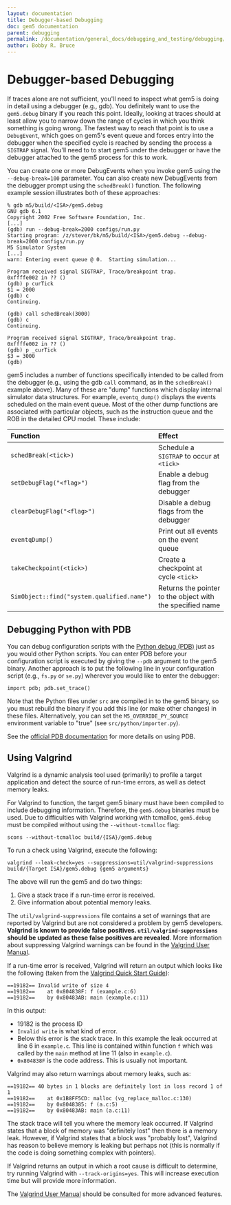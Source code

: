 ```yaml
---
layout: documentation
title: Debugger-based Debugging
doc: gem5 documentation
parent: debugging
permalink: /documentation/general_docs/debugging_and_testing/debugging/debugger_based_debugging
author: Bobby R. Bruce
---
```


# Debugger-based Debugging

If traces alone are not sufficient, you'll need to inspect what gem5 is doing
in detail using a debugger (e.g., gdb). You definitely want to use the
`gem5.debug` binary if you reach this point. Ideally, looking at traces should
at least allow you to narrow down the range of cycles in which you think
something is going wrong. The fastest way to reach that point is to use a
`DebugEvent`, which goes on gem5's event queue and forces entry into the
debugger when the specified cycle is reached by sending the process a `SIGTRAP`
signal. You'll need to to start gem5 under the debugger or have the debugger
attached to the gem5 process for this to work.

You can create one or more DebugEvents when you invoke gem5 using the
`--debug-break=100` parameter. You can also create new DebugEvents from the
debugger prompt using the `schedBreak()` function. The following example
session illustrates both of these approaches:

```
% gdb m5/build/<ISA>/gem5.debug
GNU gdb 6.1
Copyright 2002 Free Software Foundation, Inc.
[...]
(gdb) run --debug-break=2000 configs/run.py
Starting program: /z/stever/bk/m5/build/<ISA>/gem5.debug --debug-break=2000 configs/run.py
M5 Simulator System
[...]
warn: Entering event queue @ 0.  Starting simulation...

Program received signal SIGTRAP, Trace/breakpoint trap.
0xffffe002 in ?? ()
(gdb) p curTick
$1 = 2000
(gdb) c
Continuing.

(gdb) call schedBreak(3000)
(gdb) c
Continuing.

Program received signal SIGTRAP, Trace/breakpoint trap.
0xffffe002 in ?? ()
(gdb) p _curTick
$3 = 3000
(gdb)
```

gem5 includes a number of functions specifically intended to be called from the
debugger (e.g., using the gdb `call` command, as in the `schedBreak()` example
above). Many of these are "dump" functions which display internal simulator
data structures. For example, `eventq_dump()` displays the events scheduled on
the main event queue. Most of the other dump functions are associated with
particular objects, such as the instruction queue and the ROB in the detailed
CPU model. These include:

|Function                                    |Effect                                                   |
|:-------------------------------------------|:--------------------------------------------------------|
|`schedBreak(<tick>)`                        |Schedule a `SIGTRAP` to occur at `<tick>`                |
|`setDebugFlag("<flag>")`                    |Enable a debug flag from the debugger                    |
|`clearDebugFlag("<flag>")`                  |Disable a debug flags from the debugger                  |
|`eventqDump()`                              |Print out all events on the event queue                  |
|`takeCheckpoint(<tick>)`                    |Create a checkpoint at cycle `<tick>`                    |
|`SimObject::find("system.qualified.name")`  |Returns the pointer to the object with the specified name|

<!---
The following has been commented out as the link the classic
memory system has yet to be migrated over to the website.

Additional gdb-accessible features for debugging coherence protocols in the
classic memory system are documented [here]{
http://gem5.org/Classic_Memory_System#Debugging}.
-->

## Debugging Python with PDB

You can debug configuration scripts with the [Python debug (PDB)](
https://docs.python.org/3/library/pdb.html) just as you would other Python
scripts. You can enter PDB before your configuration script is executed by
giving the `--pdb` argument to the gem5 binary. Another approach is to put the
following line in your configuration script (e.g., `fs.py` or `se.py`) wherever
you would like to enter the debugger:

```
import pdb; pdb.set_trace()
```

Note that the Python files under `src` are compiled in to the gem5 binary, so you
must rebuild the binary if you add this line (or make other changes) in these
files. Alternatively, you can set the `M5_OVERRIDE_PY_SOURCE` environment
variable to "true" (see `src/python/importer.py`).

See the [official PDB documentation](
https://docs.python.org/3/library/pdb.html) for more details on using PDB.

## Using Valgrind

Valgrind is a dynamic analysis tool used (primarily) to profile a target
application and detect the source of run-time errors, as well as detect memory
leaks.

For Valgrind to function, the target gem5 binary must have been compiled to
include debugging information. Therefore, the `gem5.debug` binaries must be
used. Due to difficulties with Valgrind working with tcmalloc, `gem5.debug`
must be compiled without using the `--without-tcmalloc` flag:

```
scons --without-tcmalloc build/{ISA}/gem5.debug
```

To run a check using Valgrind, execute the following:

```
valgrind --leak-check=yes --suppressions=util/valgrind-suppressions build/{Target ISA}/gem5.debug {gem5 arguments}
```

The above will run the gem5 and do two things:

1. Give a stack trace if a run-time error is received.
2. Give information about potential memory leaks.

The `util/valgrind-suppressions` file contains a set of warnings that are
reported by Valgrind but are not considered a problem by gem5 developers.
**Valgrind is known to provide false positives. `util/valgrind-suppressions`
should be updated as these false positives are revealed**. More information
about suppressing Valgrind warnings can be found in the [Valgrind User Manual](
http://valgrind.org/docs/manual/manual-core.html#manual-core.suppress).

If a run-time error is received, Valgrind will return an output which looks like
the following (taken from the [Valgrind Quick Start Guide](
http://valgrind.org/docs/manual/quick-start.html)):

```
==19182== Invalid write of size 4
==19182==    at 0x804838F: f (example.c:6)
==19182==    by 0x80483AB: main (example.c:11)
```

In this output:

* 19182 is the process ID
* `Invalid write` is what kind of error.
* Below this error is the stack trace. In this example the leak occurred at
line 6 in `example.c`. This line is contained within function `f` which was
called by the `main` method at line 11 (also in `example.c`).
* `0x804838F` is the code address. This is usually not important.

Valgrind may also return warnings about memory leaks, such as:

```
==19182== 40 bytes in 1 blocks are definitely lost in loss record 1 of 1
==19182==    at 0x1B8FF5CD: malloc (vg_replace_malloc.c:130)
==19182==    by 0x8048385: f (a.c:5)
==19182==    by 0x80483AB: main (a.c:11)
```

The stack trace will tell you where the memory leak occurred. If Valgrind
states that a block of memory was "definitely lost" then there is a memory
leak. However, if Valgrind states that a block was "probably lost", Valgrind
has reason to believe memory is leaking but perhaps not (this is normally if
the code is doing something complex with pointers).

If Valgrind returns an output in which a root cause is difficult to determine,
try running Valgrind with `--track-origins=yes`. This will increase execution
time but will provide more information.

The [Valgrind User Manual](https://valgrind.org/docs/manual/manual.html) should
be consulted for more advanced features.
